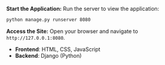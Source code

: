 
 **Start the Application:**
   Run the server to view the application:
   ```bash
   python manage.py runserver 8080
   ```
 **Access the Site:**
   Open your browser and navigate to ``http://127.0.0.1:8080``.

- **Frontend**: HTML, CSS, JavaScript
- **Backend**: Django (Python)

